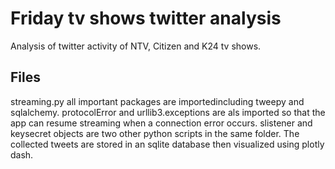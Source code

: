 # Friday tv shows twitter analysis
Analysis of twitter activity of NTV, Citizen and K24 tv shows.

## Files
streaming.py all important packages are importedincluding tweepy and sqlalchemy.
protocolError and urllib3.exceptions are als imported so that the app can resume streaming when a connection error occurs.
slistener and keysecret objects are two other python scripts in the same folder.
The collected tweets are stored in an sqlite database then visualized using plotly dash.